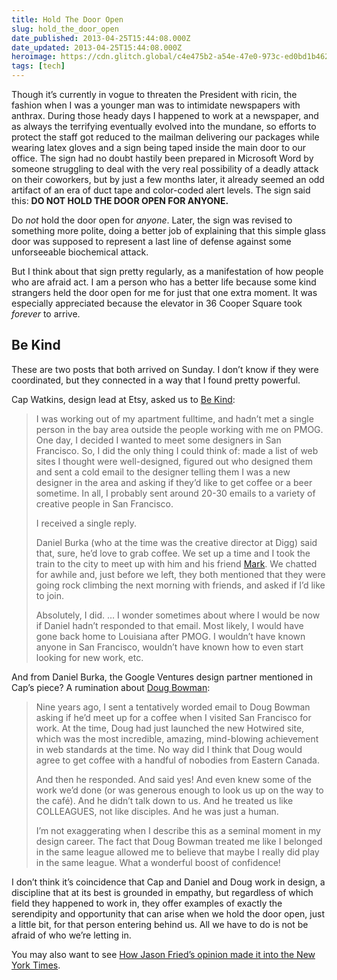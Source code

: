 ```yaml
---
title: Hold The Door Open
slug: hold_the_door_open
date_published: 2013-04-25T15:44:08.000Z
date_updated: 2013-04-25T15:44:08.000Z
heroimage: https://cdn.glitch.global/c4e475b2-a54e-47e0-973c-ed0bd1b46262/peter-herrmann-hT4R4jR7W2s-unsplash.jpg?v=1670559723735
tags: [tech]
---
```


Though it’s currently in vogue to threaten the President with ricin, the fashion when I was a younger man was to intimidate newspapers with anthrax. During those heady days I happened to work at a newspaper, and as always the terrifying eventually evolved into the mundane, so efforts to protect the staff got reduced to the mailman delivering our packages while wearing latex gloves and a sign being taped inside the main door to our office. The sign had no doubt hastily been prepared in Microsoft Word by someone struggling to deal with the very real possibility of a deadly attack on their coworkers, but by just a few months later, it already seemed an odd artifact of an era of duct tape and color-coded alert levels. The sign said this:
**DO NOT HOLD THE DOOR OPEN FOR ANYONE.**

Do *not* hold the door open for *anyone*. Later, the sign was revised to something more polite, doing a better job of explaining that this simple glass door was supposed to represent a last line of defense against some unforseeable biochemical attack.

But I think about that sign pretty regularly, as a manifestation of how people who are afraid act. I am a person who has a better life because some kind strangers held the door open for me for just that one extra moment. It was especially appreciated because the elevator in 36 Cooper Square took *forever* to arrive.

## Be Kind

These are two posts that both arrived on Sunday. I don’t know if they were coordinated, but they connected in a way that I found pretty powerful.

Cap Watkins, design lead at Etsy, asked us to [Be Kind](https://capwatkins.com/blog/be-kind):

> I was working out of my apartment fulltime, and hadn’t met a single person in the bay area outside the people working with me on PMOG. One day, I decided I wanted to meet some designers in San Francisco. So, I did the only thing I could think of: made a list of web sites I thought were well-designed, figured out who designed them and sent a cold email to the designer telling them I was a new designer in the area and asking if they’d like to get coffee or a beer sometime. In all, I probably sent around 20-30 emails to a variety of creative people in San Francisco.
> 
> I received a single reply.
> 
> Daniel Burka (who at the time was the creative director at Digg) said that, sure, he’d love to grab coffee. We set up a time and I took the train to the city to meet up with him and his friend [Mark](https://twitter.com/trammell). We chatted for awhile and, just before we left, they both mentioned that they were going rock climbing the next morning with friends, and asked if I’d like to join.
> 
> Absolutely, I did. … I wonder sometimes about where I would be now if Daniel hadn’t responded to that email. Most likely, I would have gone back home to Louisiana after PMOG. I wouldn’t have known anyone in San Francisco, wouldn’t have known how to even start looking for new work, etc.

And from Daniel Burka, the Google Ventures design partner mentioned in Cap’s piece? A rumination about [Doug Bowman](https://the-pastry-box-project.net/daniel-burka/2013-april-21):

> Nine years ago, I sent a tentatively worded email to Doug Bowman asking if he’d meet up for a coffee when I visited San Francisco for work. At the time, Doug had just launched the new Hotwired site, which was the most incredible, amazing, mind-blowing achievement in web standards at the time. No way did I think that Doug would agree to get coffee with a handful of nobodies from Eastern Canada.
> 
> And then he responded. And said yes! And even knew some of the work we’d done (or was generous enough to look us up on the way to the café). And he didn’t talk down to us. And he treated us like COLLEAGUES, not like disciples. And he was just a human.
> 
> I’m not exaggerating when I describe this as a seminal moment in my design career. The fact that Doug Bowman treated me like I belonged in the same league allowed me to believe that maybe I really did play in the same league. What a wonderful boost of confidence!

I don’t think it’s coincidence that Cap and Daniel and Doug work in design, a discipline that at its best is grounded in empathy, but regardless of which field they happened to work in, they offer examples of exactly the serendipity and opportunity that can arise when we hold the door open, just a little bit, for that person entering behind us. All we have to do is not be afraid of who we’re letting in.

You may also want to see [How Jason Fried’s opinion made it into the New York Times](http://37signals.com/svn/posts/3234-connecting-the-dots-how-my-opinion-made-it-into-the-new-york-times-today).
